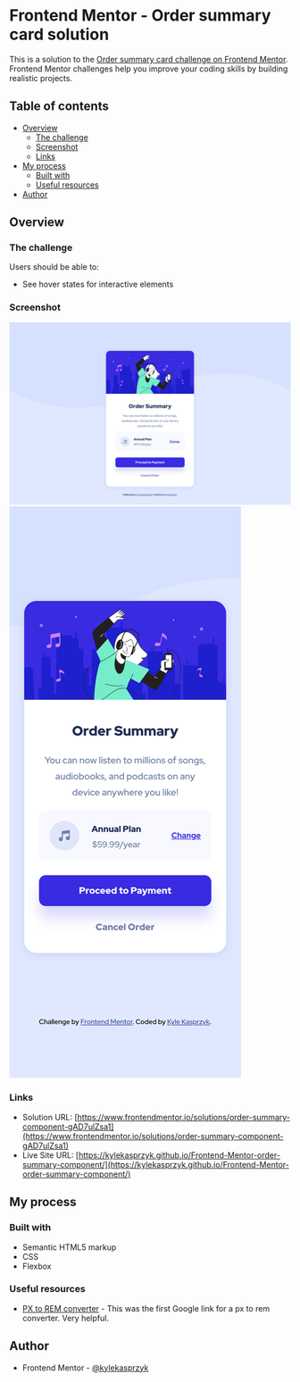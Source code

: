 # Frontend Mentor - Order summary card solution

This is a solution to the [Order summary card challenge on Frontend Mentor](https://www.frontendmentor.io/challenges/order-summary-component-QlPmajDUj). Frontend Mentor challenges help you improve your coding skills by building realistic projects. 

## Table of contents

- [Overview](#overview)
  - [The challenge](#the-challenge)
  - [Screenshot](#screenshot)
  - [Links](#links)
- [My process](#my-process)
  - [Built with](#built-with)
  - [Useful resources](#useful-resources)
- [Author](#author)

## Overview

### The challenge

Users should be able to:

- See hover states for interactive elements

### Screenshot

![](./design/Order-summary-component-main_desktop.png)
![](./design/Order-summary-component-main_mobile.png)

### Links

- Solution URL: [https://www.frontendmentor.io/solutions/order-summary-component-gAD7ulZsa1](https://www.frontendmentor.io/solutions/order-summary-component-gAD7ulZsa1)
- Live Site URL: [https://kylekasprzyk.github.io/Frontend-Mentor-order-summary-component/](https://kylekasprzyk.github.io/Frontend-Mentor-order-summary-component/)

## My process

### Built with

- Semantic HTML5 markup
- CSS 
- Flexbox

### Useful resources

- [PX to REM converter](https://nekocalc.com/px-to-rem-converter) - This was the first Google link for a px to rem converter. Very helpful.

## Author

- Frontend Mentor - [@kylekasprzyk](https://www.frontendmentor.io/profile/kylekasprzyk)
